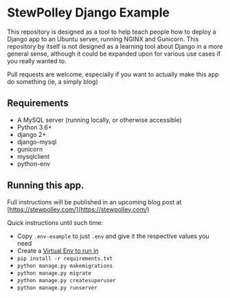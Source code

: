 # StewPolley Django Example

This repository is designed as a tool to help teach people how to deploy
a Django app to an Ubuntu server, running NGINX and Gunicorn. This
repository by itself is not designed as a learning tool about Django in
a more general sense, although it could be expanded upon for various use
cases if you really wanted to.

Pull requests are welcome, especially if you want to actually make this
app do something (ie, a simply blog)

## Requirements
- A MySQL server (running locally, or otherwise accessible)
- Python 3.6+
- django 2+
- django-mysql
- gunicorn
- mysqlclient
- python-env

## Running this app.
Full instructions will be published in an upcoming blog post at
[https://stewpolley.com/](https://stewpolley.com/)

Quick instructions until such time:
- Copy `.env-example` to just `.env` and give it the respective values you need
- Create a [Virtual Env to run in](https://virtualenv.pypa.io/en/stable/userguide/)
- `pip install -r requirements.txt`
- `python manage.py makemigrations`
- `python manage.py migrate`
- `python manage.py createsuperuser`
- `python manage.py runserver`
